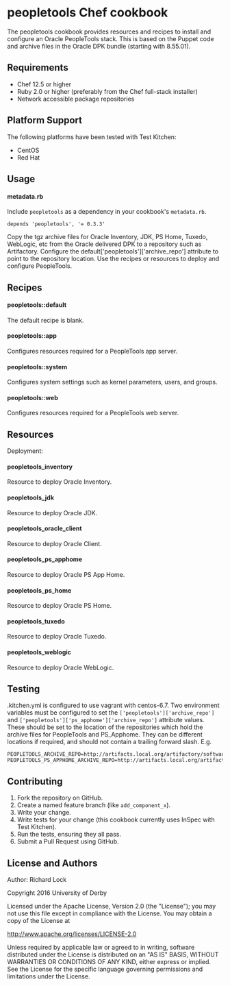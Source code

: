 peopletools Chef cookbook
=====================
The peopletools cookbook provides resources and recipes to install and configure an Oracle PeopleTools stack.  This is based on the Puppet code and archive files in the Oracle DPK bundle (starting with 8.55.01).

Requirements
------------
- Chef 12.5 or higher
- Ruby 2.0 or higher (preferably from the Chef full-stack installer)
- Network accessible package repositories

Platform Support
----------------
The following platforms have been tested with Test Kitchen:
- CentOS
- Red Hat

Usage
-----
#### metadata.rb
Include `peopletools` as a dependency in your cookbook's `metadata.rb`.

```
depends 'peopletools', '= 0.3.3'
```

Copy the tgz archive files for Oracle Inventory, JDK, PS Home, Tuxedo, WebLogic, etc from the Oracle delivered DPK to a repository such as Artifactory.  Configure the default['peopletools']['archive_repo'] attribute to point to the repository location.  Use the recipes or resources to deploy and configure PeopleTools.

Recipes
---------
#### peopletools::default
The default recipe is blank.

#### peopletools::app
Configures resources required for a PeopleTools app server.

#### peopletools::system
Configures system settings such as kernel parameters, users, and groups.

#### peopletools::web
Configures resources required for a PeopleTools web server.

Resources
---------
Deployment:

#### peopletools_inventory
Resource to deploy Oracle Inventory.

#### peopletools_jdk
Resource to deploy Oracle JDK.

#### peopletools_oracle_client
Resource to deploy Oracle Client.

#### peopletools_ps_apphome
Resource to deploy Oracle PS App Home.

#### peopletools_ps_home
Resource to deploy Oracle PS Home.

#### peopletools_tuxedo
Resource to deploy Oracle Tuxedo.

#### peopletools_weblogic
Resource to deploy Oracle WebLogic.

Testing
---------
.kitchen.yml is configured to use vagrant with centos-6.7.  Two environment variables must be configured to set the `['peopletools']['archive_repo']` and `['peopletools']['ps_apphome']['archive_repo']` attribute values.  These should be set to the location of the repositories which hold the archive files for PeopleTools and PS_Apphome.  They can be different locations if required, and should not contain a trailing forward slash.  E.g.

```
PEOPLETOOLS_ARCHIVE_REPO=http://artifacts.local.org/artifactory/software/oracle/peoplesoft/peopletools/8.55.01
PEOPLETOOLS_PS_APPHOME_ARCHIVE_REPO=http://artifacts.local.org/artifactory/software/oracle/peoplesoft/finance/9.2.017
```

Contributing
------------
1. Fork the repository on GitHub.
2. Create a named feature branch (like `add_component_x`).
3. Write your change.
4. Write tests for your change (this cookbook currently uses InSpec with Test Kitchen).
5. Run the tests, ensuring they all pass.
6. Submit a Pull Request using GitHub.

License and Authors
-------------------
Author: Richard Lock

Copyright 2016 University of Derby

Licensed under the Apache License, Version 2.0 (the "License");
you may not use this file except in compliance with the License.
You may obtain a copy of the License at

<http://www.apache.org/licenses/LICENSE-2.0>

Unless required by applicable law or agreed to in writing, software
distributed under the License is distributed on an "AS IS" BASIS,
WITHOUT WARRANTIES OR CONDITIONS OF ANY KIND, either express or implied.
See the License for the specific language governing permissions and
limitations under the License.
